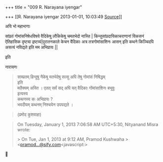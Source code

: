 +++
title = "009 R. Narayana iyengar"

+++
[[R. Narayana iyengar	2013-01-01, 10:03:49 [Source](https://groups.google.com/g/bvparishat/c/61H1QsFqBX4)]]



अयि भो महाभागाः

सांप्रतं गोमांसनिषेधविषये वैदिकेषु लौकिकेषु चमतभेदो नास्ति \| किन्तुसांप्रदायिकाचराणानां विकसनं ऐतिहासिक दृष्ट्या द्रष्टव्यं\|पुरातनकाले केचन वैदिकाः अत्र तत्रगोमांसाशिनः आसन् इति कथने किञ्चिदपि असत्यं नविद्यते इति मम अभिप्रायः \|\|

  

इति

नारायणः  

>   
>   
>   
> साम्प्रतम् हिन्दुषु नैकेषु मतभेदेषु सत्सु अपि तेषु गोमांसं निषिद्धम्  
> इति  
> मतैक्यम् अस्ति । एतत् सर्वं सद् अपि यत् वैदिकाः गोंमांसाशिनः बभूवुः  
> इत्यस्य  
> कथनस्य कः अभिप्रायः ?  
> भवदीयम् कथनम् निश्चयेन उपपद्यते ।

>   
>   
> (प्रमोद कुशवाहा)  
>   
>   
>   
>   
>   
>   
>   
>   
>   

> On Tuesday, January 1, 2013 7:06:58 AM UTC+5:30, Nityanand Misra  
> wrote:  
>   
> \> On Tue, Jan 1, 2013 at 9:12 AM, Pramod Kushwaha > \<[pramod...@sify.com]()\<javascript:>



